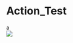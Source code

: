 # Action_Test
a   
![](https://unv-shield.librian.net/api/unv_shield?https://avatars.githubusercontent.com/u/36188023&txt=邮箱:aieternal@outlook.com&scale=2)
<img src="" alt="" /> 
